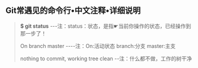 ##                          Git常遇见的命令行•中文注释•详细说明

>**$ git status**     ---注：status：状态，是指☛当前你操作的状态，已经操作到那一步了！
>
>On branch master   ----注：On:活动状态  branch:分支   master:主支
>
>nothing to commit, working tree clean --注：什么都不做，工作的树干净